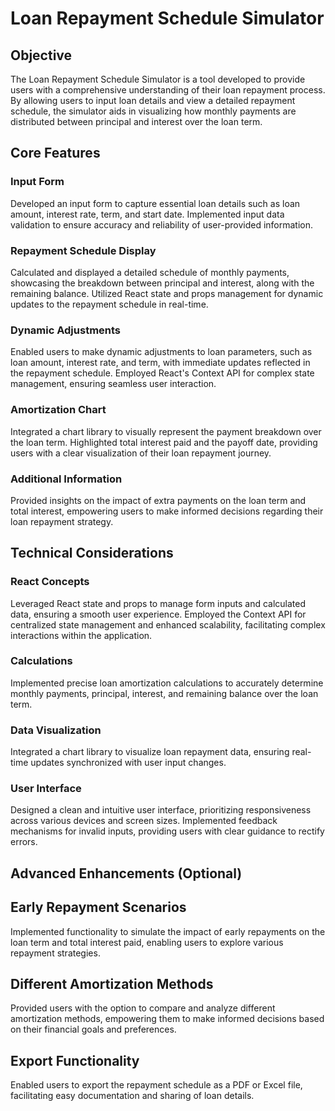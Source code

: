 # Loan Repayment Schedule Simulator
## Objective
The Loan Repayment Schedule Simulator is a tool developed to provide users with a comprehensive understanding of their loan repayment process. By allowing users to input loan details and view a detailed repayment schedule, the simulator aids in visualizing how monthly payments are distributed between principal and interest over the loan term.

## Core Features
### Input Form
Developed an input form to capture essential loan details such as loan amount, interest rate, term, and start date.
Implemented input data validation to ensure accuracy and reliability of user-provided information.
### Repayment Schedule Display
Calculated and displayed a detailed schedule of monthly payments, showcasing the breakdown between principal and interest, along with the remaining balance.
Utilized React state and props management for dynamic updates to the repayment schedule in real-time.
### Dynamic Adjustments
Enabled users to make dynamic adjustments to loan parameters, such as loan amount, interest rate, and term, with immediate updates reflected in the repayment schedule.
Employed React's Context API for complex state management, ensuring seamless user interaction.
### Amortization Chart
Integrated a chart library to visually represent the payment breakdown over the loan term.
Highlighted total interest paid and the payoff date, providing users with a clear visualization of their loan repayment journey.
### Additional Information
Provided insights on the impact of extra payments on the loan term and total interest, empowering users to make informed decisions regarding their loan repayment strategy.

## Technical Considerations
### React Concepts
Leveraged React state and props to manage form inputs and calculated data, ensuring a smooth user experience.
Employed the Context API for centralized state management and enhanced scalability, facilitating complex interactions within the application.
### Calculations
Implemented precise loan amortization calculations to accurately determine monthly payments, principal, interest, and remaining balance over the loan term.
### Data Visualization
Integrated a chart library to visualize loan repayment data, ensuring real-time updates synchronized with user input changes.
### User Interface
Designed a clean and intuitive user interface, prioritizing responsiveness across various devices and screen sizes.
Implemented feedback mechanisms for invalid inputs, providing users with clear guidance to rectify errors.

## Advanced Enhancements (Optional)
## Early Repayment Scenarios
Implemented functionality to simulate the impact of early repayments on the loan term and total interest paid, enabling users to explore various repayment strategies.
## Different Amortization Methods
Provided users with the option to compare and analyze different amortization methods, empowering them to make informed decisions based on their financial goals and preferences.
## Export Functionality
Enabled users to export the repayment schedule as a PDF or Excel file, facilitating easy documentation and sharing of loan details.
